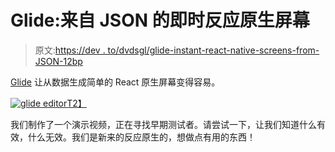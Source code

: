 # Glide:来自 JSON 的即时反应原生屏幕

> 原文:[https://dev . to/dvdsgl/glide-instant-react-native-screens-from-JSON-12bp](https://dev.to/dvdsgl/glide-instant-react-native-screens-from-json-12bp)

[Glide](https://app.heyglide.com) 让从数据生成简单的 React 原生屏幕变得容易。

[![glide editor](../Images/f76a3fcba9ee890d3e62d0bbadbfc4e6.png)T2】](https://www.youtube.com/watch?v=dbaEBf2iNo4)

我们制作了一个演示视频，正在寻找早期测试者。请尝试一下，让我们知道什么有效，什么无效。我们是新来的反应原生的，想做点有用的东西！